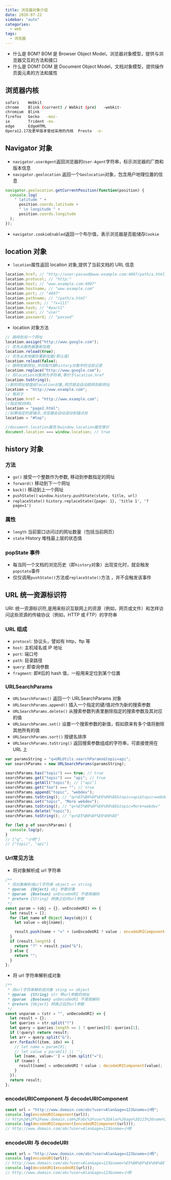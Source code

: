 ```yaml
---
title: 浏览器对象介绍
date: 2020-07-22
sidebar: "auto"
categories:
  - web
tags:
  - 浏览器
---
```


- 什么是 BOM? BOM 是 Browser Object Model，浏览器对象模型，提供与浏览器交互的方法和接口
- 什么是 DOM? DOM 是 Document Object Model，文档对象模型，提供操作页面元素的方法和属性

## 浏览器内核

```bash
safari    Webkit
chrome    Blink (current) / Webkit (pre)   -webkit-
chromium  Blink
firefox   Gecko   -moz-
ie        Trident -ms-
edge      EdgeHTML
Opera12.17及更早版本曾经采用的内核  Presto  -o-
```

## Navigator 对象

- `navigator.userAgent`返回浏览器的`User-Agent`字符串，标示浏览器的厂商和版本信息
- `navigator.geolocation` 返回一个`Geolocation`对象，包含用户地理位置的信息

```js
navigator.geolocation.getCurrentPosition(function(position) {
  console.log(
    " latitude " +
      position.coords.latitude +
      " \n longitude " +
      position.coords.longitude
  );
});
```

- `navigator.cookieEnabled`返回一个布尔值，表示浏览器是否能储存`Cookie`

## location 对象

- `location`属性返回 location 对象,提供了当前文档的 URL 信息

```js
location.href; // "http://user:passwd@www.example.com:4097/path/a.html?x=111#part1"
location.protocol; // "http:"
location.host; // "www.example.com:4097"
location.hostname; // "www.example.com"
location.port; // "4097"
location.pathname; // "/path/a.html"
location.search; // "?x=111"
location.hash; // "#part1"
location.user; // "user"
location.password; // "passwd"
```

- location 对象方法

```js
// 跳转到另一个网址
location.assign("http://www.google.com");
// 优先从服务器重新加载
location.reload(true);
// 优先从本地缓存重新加载(默认值)
location.reload(false);
// 跳转到新网址,并将取代掉history对象中的当前记录
location.replace("http://www.google.com");
// 将location对象转为字符串,等价于location.href
location.toString();
//新的网址赋值给location对象,网页就会自动跳转到新网址
location = "http://www.example.com";
// 等同于
location.href = "http://www.example.com";
//指定相对URL
location = "page2.html";
//如果指定的是锚点,浏览器会自动滚动到锚点处
location = "#top";

//document.location属性与window.location属性等价
document.location === window.location; // true
```

## history 对象

### 方法

- `go()` 接受一个整数作为参数, 移动到参数指定的网址
- `forward()` 移动到下一个网址
- `back()` 移动到上一个网址
- `pushState()` `window.history.pushState(state, title, url)`
- `replaceState()` `history.replaceState({page: 1}, 'title 1', '?page=1')`

### 属性

- `length` 当前窗口访问过的网址数量（包括当前网页）
- `state` History 堆栈最上层的状态值

### popState 事件

- 每当同一个文档的浏览历史（即`history`对象）出现变化时，就会触发`popstate`事件
- 仅仅调用`pushState()`方法或`replaceState()`方法 ，并不会触发该事件

## URL 统一资源标识符

URI: 统一资源标识符,是用来标识互联网上的资源（例如，网页或文件）和怎样访问这些资源的传输协议（例如，HTTP 或 FTP）的字符串

### URL 组成

- `protocol`: 协议头，譬如有 http，ftp 等
- `host`: 主机域名或 IP 地址
- `port`: 端口号
- `path`: 目录路径
- `query`: 即查询参数
- `fragment`: 即#后的 hash 值，一般用来定位到某个位置

### URLSearchParams

- `URLSearchParams()` 返回一个 URLSearchParams 对象
- `URLSearchParams.append()` 插入一个指定的键/值对作为新的搜索参数
- `URLSearchParams.delete()` 从搜索参数列表里删除指定的搜索参数及其对应的值
- `URLSearchParams.set()` 设置一个搜索参数的新值，假如原来有多个值将删除其他所有的值
- `URLSearchParams.sort()` 按键名排序
- `URLSearchParams.toString()` 返回搜索参数组成的字符串，可直接使用在 URL 上

```js
var paramsString = "q=URLUtils.searchParams&topic=api";
var searchParams = new URLSearchParams(paramsString);

searchParams.has("topic") === true; // true
searchParams.get("topic") === "api"; // true
searchParams.getAll("topic"); // ["api"]
searchParams.get("foo") === ""; // true
searchParams.append("topic", "webdev");
searchParams.toString(); // "q=%E5%B0%8F%E6%98%8E&topic=api&topic=webdev"
searchParams.set("topic", "More webdev");
searchParams.toString(); // "q=%E5%B0%8F%E6%98%8E&topic=More+webdev"
searchParams.delete("topic");
searchParams.toString(); // "q=%E5%B0%8F%E6%98%8E"

for (let p of searchParams) {
  console.log(p);
}
// ["q", "小明"]
// ["topic", "api"]
```

### Url常见方法

- 将对象解析成 url 字符串

```js
/**
 * 将对象解析成url字符串 object => string
 * @param  {Object} obj 参数对象
 * @param  {Boolean} unEncodeURI 不使用编码
 * @return {String} 转换之后的url参数
 */
const param = (obj = {}, unEncodeURI) => {
  let result = [];
  for (let name of Object.keys(obj)) {
    let value = obj[name];

    result.push(name + "=" + (unEncodeURI ? value : encodeURIComponent(value)));
  }
  if (result.length) {
    return "?" + result.join("&");
  } else {
    return "";
  }
};
```

- 将 url 字符串解析成对象

```js
/**
 * 将url字符串解析成对象 sting => object
 * @param  {String} str 带url参数的地址
 * @param  {Boolean} unDecodeURI 不使用解码
 * @return {Object} 转换之后的url参数
 */
const unparam = (str = "", unDecodeURI) => {
  let result = {};
  let queries = str.split("?")
  let query = queries.length == 1 ? queries[0]: queries[1];
  if (!query) return result;
  let arr = query.split("&");
  arr.forEach((item, idx) => {
    // let name = param[0];
    // let value = param[1] || '';
    let [name, value=''] = item.split("=");
    if (name) {
      result[name] = unDecodeURI ? value : decodeURIComponent(value);
    }
  });
  return result;
};
```

### encodeURIComponent 与 decodeURIComponent

```js
const url = "http://www.domain.com/abc?user=Alan&age=123&name=小明";
console.log(encodeURIComponent(url));
// http%3A%2F%2Fwww.domain.com%2Fabc%3Fuser%3DAlan%26age%3D123%26name%3D%E5%B0%8F%E6%98%8E
console.log(decodeURIComponent(encodeURIComponent(url)));
// http://www.domain.com/abc?user=Alan&age=123&name=小明
```

### encodeURI 与 decodeURI

```js
const url = "http://www.domain.com/abc?user=Alan&age=123&name=小明";
console.log(encodeURI(url));
// http://www.domain.com/abc?user=Alan&age=123&name=%E5%B0%8F%E6%98%8E
console.log(decodeURI(encodeURI(url)));
// http://www.domain.com/abc?user=Alan&age=123&name=小明
```
